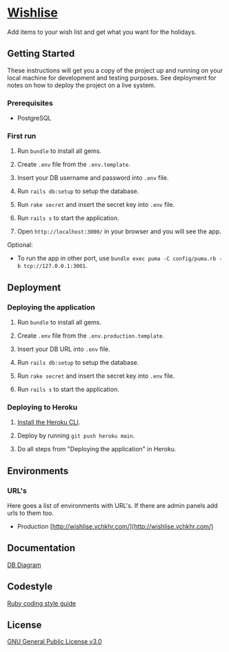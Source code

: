 # [Wishlise](http://wishlise.vchkhr.com/)

Add items to your wish list and get what you want for the holidays.

## Getting Started

These instructions will get you a copy of the project up and running on your local machine for development and testing purposes. See deployment for notes on how to deploy the project on a live system.


### Prerequisites

- PostgreSQL

### First run

1. Run `bundle` to install all gems.

1. Create `.env` file from the `.env.template`.

1. Insert your DB username and password into `.env` file.

1. Run `rails db:setup` to setup the database.

1. Run `rake secret` and insert the secret key into `.env` file.

1. Run `rails s` to start the application.

1. Open `http://localhost:3000/` in your browser and you will see the app.

Optional:

- To run the app in other port, use `bundle exec puma -C config/puma.rb -b tcp://127.0.0.1:3001`.

## Deployment

### Deploying the application

1. Run `bundle` to install all gems.

1. Create `.env` file from the `.env.production.template`.

1. Insert your DB URL into `.env` file.

1. Run `rails db:setup` to setup the database.

1. Run `rake secret` and insert the secret key into `.env` file.

1. Run `rails s` to start the application.


### Deploying to Heroku

1. [Install the Heroku CLI](https://devcenter.heroku.com/articles/git#prerequisites-install-git-and-the-heroku-cli).

1. Deploy by running `git push heroku main`.

1. Do all steps from "Deploying the application" in Heroku.

## Environments

### URL's
Here goes a list of environments with URL's. If there are admin panels add urls to them too.

* Production [http://wishlise.vchkhr.com/](http://wishlise.vchkhr.com/)

## Documentation

[DB Diagram](https://dbdiagram.io/d/6277c8227f945876b6d7bf3b)

## Codestyle

[Ruby coding style guide](https://github.com/rubocop-hq/ruby-style-guide)


## License

[GNU General Public License v3.0](LICENSE)
